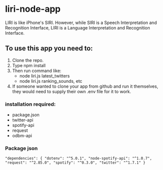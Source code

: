 # liri-node-app
LIRI is like iPhone's SIRI. However, while SIRI is a Speech Interpretation and Recognition Interface, LIRI is a Language Interpretation and Recognition Interface.

## To use this app you need to:
1. Clone the repo.
2. Type npm install
3. Then run command like:
    - node liri.js latest_twitters
    - node liri.js ranking_sounds, etc
4. If someone wanted to clone your app from github and run it themselves, they would need to supply their own .env file for it to work.
  
### installation required:
  - package.json
  - twitter-api
  - spotify-api
  - request
  - odbm-api
  
 ### Package json
 
  `"dependencies": {
    "dotenv": "^5.0.1",
    "node-spotify-api": "^1.0.7",
    "request": "^2.85.0",
    "spotify": "^0.3.0",
    "twitter": "^1.7.1"
  }`
  
  

